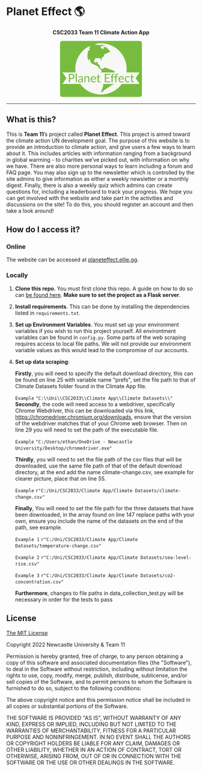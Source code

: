 # Planet Effect 🌎

<p align="center">
  <b>CSC2033 Team 11 Climate Action App</b>
</p>
<p align="center">
<img src="/static/Logo.png" height="150" alt="(Planet Effect Logo)">
</p>

---
## What is this?
This is **Team 11**’s project called **Planet Effect**. 
This project is aimed toward the climate action UN development goal. 
The purpose of this website is to provide an introduction to climate action, 
and give users a few ways to learn about it. This includes articles with information 
ranging from a background in global warming - to charities we’ve picked out, 
with information on why we have. There are also more personal ways to learn including a 
forum and FAQ page. You may also sign up to the newsletter which is controlled by the site 
admins to give information as either a weekly newsletter or a monthly digest. 
Finally, there is also a weekly quiz which admins can create questions for, 
including a leaderboard to track your progress. We hope you can get involved with the 
website and take part in the activities and discussions on the site! To do this, 
you should register an account and then take a look around! 

## How do I access it?
### Online
The website can be accessed at [planeteffect.ellie.gg](http://planeteffect.ellie.gg).

### Locally
1. **Clone this repo**. You must first clone this repo. A guide on how to do so can [be found here](https://docs.github.com/en/repositories/creating-and-managing-repositories/cloning-a-repository). **Make sure to set the project as a Flask server**.

2. **Install requirements**. This can be done by installing the dependencies listed in `requirements.txt`.

3. **Set up Environment Variables**. You must set up your environment variables if you wish to run this project yourself. All environtment variables can be found in `config.py`.
Some parts of the web scraping requires access to local file
paths. We will not provide our environment variable values as this would lead to the compromise of our accounts.

4. **Set up data scraping**:

    **Firstly**, you will need to specify the default download
directory, this can be found on line 25 with variable name
"prefs", set the file path to that of Climate Datasets folder
found in the Climate App file.

    `Example` `"C:\\Uni\\CSC2033\\Climate App\\Climate Datasets\\"`
    <br>
    **Secondly**, the code will need access to a webdriver, specifically
Chrome Webdriver, this can be downloaded via this link, https://chromedriver.chromium.org/downloads,
ensure that the version of the webdriver matches that of your
Chrome web browser. Then on line 29 you will need to set the 
path of the executable file.

    `Example` `"C:/Users/ethan/OneDrive - Newcastle University/Desktop/chromedriver.exe"`

    **Thirdly**, you will need to set the file path of the csv files
that will be downloaded, use the same file path of that of 
the default download directory, at the end add the name climate-change.csv,
see example for clearer picture, place that on line 55.

    `Example` `r"C:/Uni/CSC2033/Climate App/Climate Datasets/climate-change.csv"`

    **Finally**, You will need to set the file path for the three datasets
that have been downloaded, in the array found on line 147 replace
paths with your own, ensure you include the name of the datasets
on the end of the path, see example.

    `Example 1` `r"C:/Uni/CSC2033/Climate App/Climate Datasets/temperature-change.csv"`
                     
    `Example 2` `r"C:/Uni/CSC2033/Climate App/Climate Datasets/sea-level-rise.csv"`
                     
    `Example 3` `r"C:/Uni/CSC2033/Climate App/Climate Datasets/co2-concentration.csv"`

    **Furthermore**, changes to file paths in data_collection_test.py will be necessary
in order for the tests to pass

## License
[The MIT License](https://opensource.org/licenses/mit-license.php)

Copyright 2022 Newcastle University & Team 11

Permission is hereby granted, free of charge, to any person obtaining a copy of this software and associated documentation files (the "Software"), to deal in the Software without restriction, including without limitation the rights to use, copy, modify, merge, publish, distribute, sublicense, and/or sell copies of the Software, and to permit persons to whom the Software is furnished to do so, subject to the following conditions:

The above copyright notice and this permission notice shall be included in all copies or substantial portions of the Software.

THE SOFTWARE IS PROVIDED "AS IS", WITHOUT WARRANTY OF ANY KIND, EXPRESS OR IMPLIED, INCLUDING BUT NOT LIMITED TO THE WARRANTIES OF MERCHANTABILITY, FITNESS FOR A PARTICULAR PURPOSE AND NONINFRINGEMENT. IN NO EVENT SHALL THE AUTHORS OR COPYRIGHT HOLDERS BE LIABLE FOR ANY CLAIM, DAMAGES OR OTHER LIABILITY, WHETHER IN AN ACTION OF CONTRACT, TORT OR OTHERWISE, ARISING FROM, OUT OF OR IN CONNECTION WITH THE SOFTWARE OR THE USE OR OTHER DEALINGS IN THE SOFTWARE.
